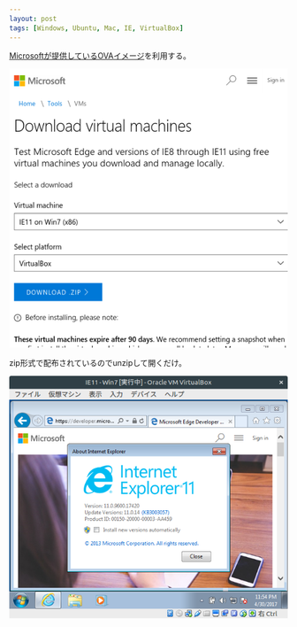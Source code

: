 ```yaml
---
layout: post
tags: [Windows, Ubuntu, Mac, IE, VirtualBox]
---
```


[Microsoftが提供しているOVAイメージ](https://developer.microsoft.com/en-us/microsoft-edge/tools/vms/)を利用する。

[![Free Virtual Machines from IE8 to MS Edge - Microsoft Edge Development](/blog/images/1493620616-dl.png)](/blog/images/1493620616-dl.png)

zip形式で配布されているのでunzipして開くだけ。

[![Virtual Box IE11- Win7.ova](/blog/images/1493620616-vb.png)](/blog/images/1493620616-vb.png)
